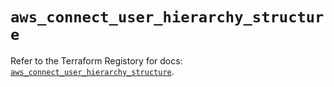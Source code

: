 # `aws_connect_user_hierarchy_structure`

Refer to the Terraform Registory for docs: [`aws_connect_user_hierarchy_structure`](https://registry.terraform.io/providers/hashicorp/aws/5.21.0/docs/resources/connect_user_hierarchy_structure).

